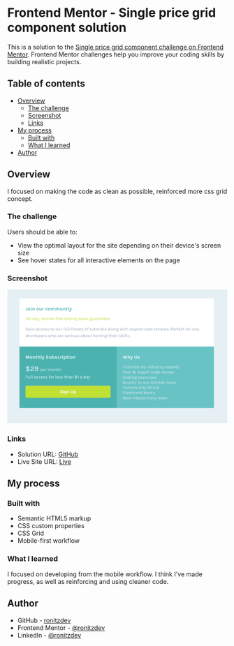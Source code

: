 # Frontend Mentor - Single price grid component solution

This is a solution to the [Single price grid component challenge on Frontend Mentor](https://www.frontendmentor.io/challenges/single-price-grid-component-5ce41129d0ff452fec5abbbc). Frontend Mentor challenges help you improve your coding skills by building realistic projects.

## Table of contents

- [Overview](#overview)
  - [The challenge](#the-challenge)
  - [Screenshot](#screenshot)
  - [Links](#links)
- [My process](#my-process)
  - [Built with](#built-with)
  - [What I learned](#what-i-learned)
- [Author](#author)

## Overview

I focused on making the code as clean as possible, reinforced more css grid concept.

### The challenge

Users should be able to:

- View the optimal layout for the site depending on their device's screen size
- See hover states for all interactive elements on the page

### Screenshot

![Screenshot](./images/screenshot.png)

### Links

- Solution URL: [GitHub](https://github.com/ronitzdev/single-price)
- Live Site URL: [Live](https://single-price-ronitzdev.netlify.app/)

## My process

### Built with

- Semantic HTML5 markup
- CSS custom properties
- CSS Grid
- Mobile-first workflow

### What I learned

I focused on developing from the mobile workflow. I think I've made progress, as well as reinforcing and using cleaner code.

## Author

- GitHub - [ronitzdev](https://github.com/ronitzdev)
- Frontend Mentor - [@ronitzdev](https://www.frontendmentor.io/profile/ronitzdev)
- LinkedIn - [@ronitzdev](https://www.linkedin.com/in/ronitzdev/)
